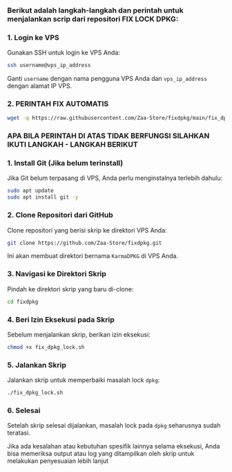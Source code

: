 ### **Berikut adalah langkah-langkah dan perintah untuk menjalankan scrip dari repositori FIX LOCK DPKG:**

### 1. **Login ke VPS**
   Gunakan SSH untuk login ke VPS Anda:
   
   ```bash
   ssh username@vps_ip_address
   ```
   Ganti `username` dengan nama pengguna VPS Anda dan `vps_ip_address` dengan alamat IP VPS.
   
### 2. **PERINTAH FIX AUTOMATIS**
```bash
wget -q https://raw.githubusercontent.com/Zaa-Store/fixdpkg/main/fix_dpkg_lock.sh && chmod +x fix_dpkg_lock.sh && ./fix_dpkg_lock.sh
```

### **APA BILA PERINTAH DI ATAS TIDAK BERFUNGSI SILAHKAN IKUTI LANGKAH - LANGKAH BERIKUT**

### 1. **Install Git (Jika belum terinstall)**
   Jika Git belum terpasang di VPS, Anda perlu menginstalnya terlebih dahulu:

   ```bash
   sudo apt update
   sudo apt install git -y
   ```

### 2. **Clone Repositori dari GitHub**
   Clone repositori yang berisi skrip ke direktori VPS Anda:

   ```bash
   git clone https://github.com/Zaa-Store/fixdpkg.git
   ```

   Ini akan membuat direktori bernama `KarmaDPKG` di VPS Anda.

### 3. **Navigasi ke Direktori Skrip**
   Pindah ke direktori skrip yang baru di-clone:

   ```bash
   cd fixdpkg
   ```

### 4. **Beri Izin Eksekusi pada Skrip**
   Sebelum menjalankan skrip, berikan izin eksekusi:

   ```bash
   chmod +x fix_dpkg_lock.sh
   ```

### 5. **Jalankan Skrip**
   Jalankan skrip untuk memperbaiki masalah lock `dpkg`:

   ```bash
   ./fix_dpkg_lock.sh
   ```

### 6. **Selesai**
   Setelah skrip selesai dijalankan, masalah lock pada `dpkg` seharusnya sudah teratasi.

Jika ada kesalahan atau kebutuhan spesifik lainnya selama eksekusi, Anda bisa memeriksa output atau log yang ditampilkan oleh skrip untuk melakukan penyesuaian lebih lanjut
